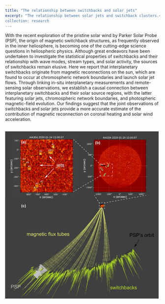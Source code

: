 ```yaml
---
title: "The relationship between switchbacks and solar jets"
excerpt: "The relationship between solar jets and switchback clusters.<br/><img src='/files/switchback_and_solar_jets.png' width=300>
collection: research
---
```


With the recent exploration of the pristine solar wind by Parker Solar Probe (PSP), the origin of magnetic switchback structures, as frequently observed in the inner heliosphere, is becoming one of the cutting-edge science questions in heliospheric physics. Although great endeavors have been undertaken to investigate the statistical properties of switchbacks and their relationship with wave modes, stream types, and solar activity, the sources of switchbacks remain elusive. Here we report that interplanetary switchbacks originate from magnetic reconnections on the sun, which are found to occur at chromospheric network boundaries and launch solar jet flows. Through linking in-situ interplanetary measurements and remote-sensing solar observations, we establish a causal connection between interplanetary switchbacks and their solar source regions, with the latter featuring solar jets, chromospheric network boundaries, and photospheric magnetic-field evolution. Our findings suggest that the joint observations of switchbacks and solar jets provide a more accurate estimate of the contribution of magnetic reconnection on coronal heating and solar wind acceleration.

<br/><img src='/files/switchback_and_solar_jets.png' width=500>
